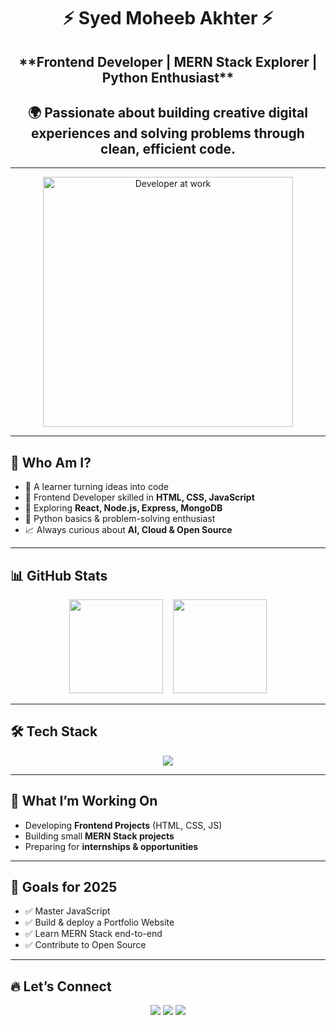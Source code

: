 <h1 align="center">⚡ Syed Moheeb Akhter ⚡</h1>

<h2 align="center">**Frontend Developer | MERN Stack Explorer | Python Enthusiast**</h2>

<h2 align="center">🌍 Passionate about building creative digital experiences and solving problems through clean, efficient code.</h2>


---

<p align="center">
  <img src="https://raw.githubusercontent.com/abhisheknaiidu/abhisheknaiidu/master/code.gif" width="400" alt="Developer at work"/>
</p>


---

## 🤔 Who Am I?  
- 🚀 A learner turning ideas into code  
- 🎨 Frontend Developer skilled in **HTML, CSS, JavaScript**  
- 🌱 Exploring **React, Node.js, Express, MongoDB**  
- 🐍 Python basics & problem-solving enthusiast  
- 📈 Always curious about **AI, Cloud & Open Source**  

---

## 📊 GitHub Stats  
<p align="center">
  <img src="https://github-readme-stats.vercel.app/api?username=moheebakhter&show_icons=true&theme=radical" height="150"/>
  &nbsp;&nbsp;
  <img src="https://github-readme-stats.vercel.app/api/top-langs/?username=moheebakhter&layout=compact&theme=radical" height="150"/>
</p>  

---

## 🛠️ Tech Stack  
<p align="center">
  <img src="https://skillicons.dev/icons?i=html,css,js,react,nodejs,express,mongodb,python,git,github" />
</p>

---

## 🌱 What I’m Working On  
- Developing **Frontend Projects** (HTML, CSS, JS)  
- Building small **MERN Stack projects**  
- Preparing for **internships & opportunities**  

---

## 🎯 Goals for 2025  
- ✅ Master JavaScript  
- ✅ Build & deploy a Portfolio Website  
- ✅ Learn MERN Stack end-to-end  
- ✅ Contribute to Open Source  

---

## 🔥 Let’s Connect  
<p align="center">
  <a href="https://github.com/moheebakhter"><img src="https://img.shields.io/badge/GitHub-333?style=for-the-badge&logo=github&logoColor=white" /></a>
  <a href="#"><img src="https://img.shields.io/badge/LinkedIn-0077b5?style=for-the-badge&logo=linkedin&logoColor=white" /></a>
  <a href="mailto:yourmail@example.com"><img src="https://img.shields.io/badge/Email-D14836?style=for-the-badge&logo=gmail&logoColor=white" /></a>
</p>
